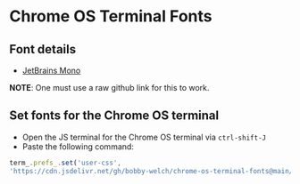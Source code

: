 # Chrome OS Terminal Fonts

## Font details

* [JetBrains Mono](https://cdn.jsdelivr.net/gh/bobby-welch/chrome-os-terminal-fonts@main/chrome-os-terminal-fonts-jetbrains-mono.css)

**NOTE**: One must use a raw github link for this to work.

## Set fonts for the Chrome OS terminal

* Open the JS terminal for the Chrome OS terminal via `ctrl-shift-J`
* Paste the following command:

```javascript
term_.prefs_.set('user-css',
'https://cdn.jsdelivr.net/gh/bobby-welch/chrome-os-terminal-fonts@main/chrome-os-terminal-fonts-jetbrains-mono.css');
```
